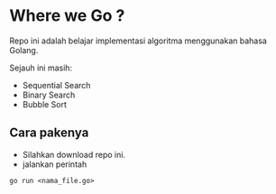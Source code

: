 # Where we Go ?
Repo ini adalah belajar implementasi algoritma menggunakan bahasa Golang.

Sejauh ini masih:
- Sequential Search
- Binary Search
- Bubble Sort

## Cara pakenya
- Silahkan download repo ini.
- jalankan perintah
```
go run <nama_file.go>
```